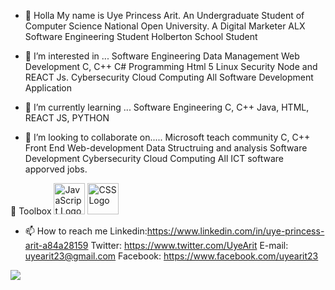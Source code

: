 - 👋 Holla
My name is Uye Princess Arit. An Undergraduate Student of Computer Science National Open University.
A Digital Marketer
ALX Software Engineering Student
Holberton School Student



- 👀 I’m interested in ...
Software Engineering
Data Management
Web Development
C, C++ C# Programming
Html 5
Linux Security
Node and REACT Js.
Cybersecurity
Cloud Computing
All Software Development Application



- 🌱 I’m currently learning ...
Software Engineering
C, C++
Java, HTML, REACT JS, PYTHON



- 💞️ I’m looking to collaborate on.....
Microsoft teach community
C, C++
Front End Web-development
Data Structruing and analysis
Software Development
Cybersecurity
Cloud Computing
All ICT software apporved jobs.



🧰 Toolbox
<img src="https://cdn.worldvectorlogo.com/logos/javascript.svg" alt="JavaScript Logo" width="50" height="50"/> <img src="https://cdn.worldvectorlogo.com/logos/css3.svg" alt="CSS Logo" width="50" height="50"/>



- 📫 How to reach me
Linkedin:https://www.linkedin.com/in/uye-princess-arit-a84a28159
Twitter: https://www.twitter.com/UyeArit
E-mail: uyearit23@gmail.com
Facebook: https://www.facebook.com/uyearit23


<img src="https://github-readme-stats.vercel.app/api?username=Uyearit&&show_icons=true&title_color=ffffff&icon_color=bb2acf&text_color=daf7dc&bg_color=26235B">
